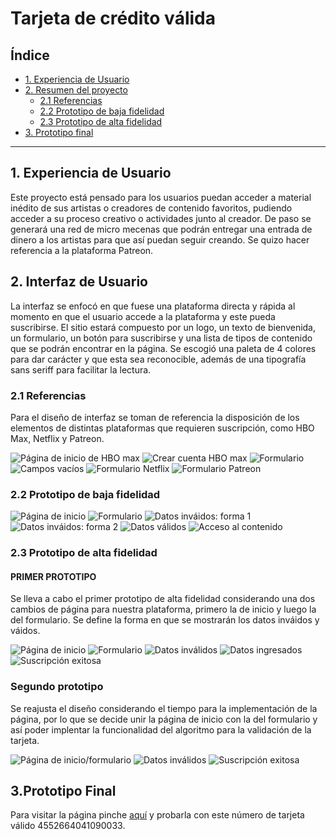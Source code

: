 # Tarjeta de crédito válida

## Índice

* [1. Experiencia de Usuario](#1-experiencia-de-usuario)
* [2. Resumen del proyecto](#2-interfaz-de-usuario)
  * [2.1 Referencias](#2.1-referencias)
  * [2.2 Prototipo de baja fidelidad](#2.2-prototipo-de-baja-fidelidad)
  * [2.3 Prototipo de alta fidelidad](#2.3-prototipo-de-alta-fidelidad)
* [3. Prototipo final](#3-prototipo-final)

***

## 1. Experiencia de Usuario

Este proyecto está pensado para los usuarios puedan acceder a material inédito de sus artistas o creadores de contenido favoritos, pudiendo acceder a su proceso creativo o actividades junto al creador. De paso se generará una red de micro mecenas que podrán entregar una entrada de dinero a los artistas para que así puedan seguir creando.
Se quizo hacer referencia a la plataforma Patreon.

## 2. Interfaz de Usuario

La interfaz se enfocó en que fuese una plataforma directa y rápida al momento en que el usuario accede a la plataforma y este pueda suscribirse. El sitio estará compuesto por un logo, un texto de bienvenida, un formulario, un botón para suscribirse y una lista de tipos de contenido que se podrán encontrar en la página. 
Se escogió una paleta de 4 colores para dar carácter y que esta sea reconocible, además de una tipografía sans seriff para facilitar la lectura.


### 2.1 Referencias

Para el diseño de interfaz se toman de referencia la disposición de los elementos de distintas plataformas que requieren suscripción, como HBO Max, Netflix y Patreon.

![Página de inicio de HBO max](images-readme/referente/pagina-inicio-hbo.png)
![Crear cuenta HBO max](images-readme/referente/crear-cuenta-hbo.png)
![Formulario](images-readme/referente/ingresa-tarjeta-credito-hbo.png)
![Campos vacíos](images-readme/referente/input-vacios-hbo.png)
![Formulario Netflix](images-readme/referente/suscripcion-netflix.png)
![Formulario Patreon](images-readme/referente/ejemplo-patreon.png)

### 2.2 Prototipo de baja fidelidad

![Página de inicio](images-readme/prototipo-baja-fidelidad/inicio.jpg)
![Formulario](images-readme/prototipo-baja-fidelidad/formulario.jpg)
![Datos inváidos: forma 1](images-readme/prototipo-baja-fidelidad/datos-invalidos.jpg)
![Datos inváidos: forma 2](images-readme/prototipo-baja-fidelidad/datos-invalidos2.jpg)
![Datos válidos](images-readme/prototipo-baja-fidelidad/datos-validos.jpg)
![Acceso al contenido](images-readme/prototipo-baja-fidelidad/acceso-contenido.jpg)

### 2.3 Prototipo de alta fidelidad

#### PRIMER PROTOTIPO

Se lleva a cabo el primer prototipo de alta fidelidad considerando una dos cambios de página para nuestra plataforma, primero la de inicio y luego la del formulario. Se define la forma en que se mostrarán los datos inváidos y váidos.

![Página de inicio](images-readme/prototipo-alta-fidelidad/prototipo1/pagina-inicio.png)
![Formulario](images-readme/prototipo-alta-fidelidad/prototipo1/formulario.png)
![Datos inválidos](images-readme/prototipo-alta-fidelidad/prototipo1/datos-invalidos.png)
![Datos ingresados](images-readme/prototipo-alta-fidelidad/prototipo1/datos-ingresados.png)
![Suscripción exitosa](images-readme/prototipo-alta-fidelidad/prototipo1/suscripcion-realizada.png)

### Segundo prototipo

Se reajusta el diseño considerando el tiempo para la implementación de la página, por lo que se decide unir la página de inicio con la del formulario y así poder implentar la funcionalidad del algoritmo para la validación de la tarjeta.

![Página de inicio/formulario](images-readme/prototipo-alta-fidelidad/prototipo2/inicio.png)
![Datos inválidos](images-readme/prototipo-alta-fidelidad/prototipo2/datos-invalidos.png)
![Suscripción exitosa](images-readme/prototipo-alta-fidelidad/prototipo2/suscripcion-realizada.png)


## 3.Prototipo Final

Para visitar la página pinche [aquí](src/index.html) y probarla con este número de tarjeta válido 4552664041090033.

